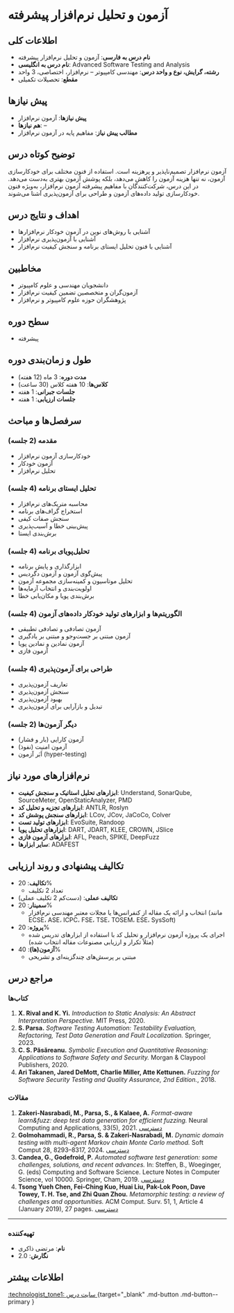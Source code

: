 # آزمون و تحلیل نرم‌افزار پیشرفته

## اطلاعات کلی
- **نام درس به فارسی**: آزمون و تحلیل نرم‌افزار پیشرفته
- **نام درس به انگلیسی**: Advanced Software Testing and Analysis
- **رشته، گرایش، نوع و واحد درس**: مهندسی کامپیوتر – نرم‌افزار، اختصاصی، 3 واحد
- **مقطع**: تحصیلات تکمیلی

## پیش نیازها
- **پیش نیازها**: آزمون نرم‌افزار
- **هم نیازها**: –
- **مطالب پیش نیاز**: مفاهیم پایه در آزمون نرم‌افزار

## توضیح کوتاه درس
آزمون نرم‌افزار تصمیم‌ناپذیر و پرهزینه است. استفاده از فنون مختلف برای خودکارسازی آزمون، نه تنها هزینه آزمون را کاهش می‌دهد، بلکه پوشش آزمون بهتری به‌دست می‌دهد. در این درس، شرکت‌کنندگان با مفاهیم پیشرفته آزمون نرم‌افزار، به‌ویژه فنون خودکارسازی تولید داده‌های آزمون و طراحی برای آزمون‌پذیری آشنا می‌شوند.

## اهداف و نتایج درس
- آشنایی با روش‌های نوین در آزمون خودکار نرم‌افزارها
- آشنایی با آزمون‌پذیری نرم‌افزار
- آشنایی با فنون تحلیل ایستای برنامه و سنجش کیفیت نرم‌افزار

## مخاطبین
- دانشجویان مهندسی و علوم کامپیوتر
- آزمون‌گران و متخصصین تضمین کیفیت نرم‌افزار
- پژوهشگران حوزه علوم کامپیوتر و نرم‌افزار

## سطح دوره
- پیشرفته

## طول و زمان‌بندی دوره
- **مدت دوره**: 3 ماه (12 هفته)
- **کلاس‌ها**: 10 هفته کلاس (30 ساعت)
- **جلسات جبرانی**: 1 هفته
- **جلسات ارزیابی**: 1 هفته


## سرفصل‌ها و مباحث

### مقدمه (2 جلسه)
- خودکارسازی آزمون نرم‌افزار
- آزمون خودکار
- تحلیل نرم‌افزار

### تحلیل ایستای برنامه (4 جلسه)
- محاسبه متریک‌های نرم‌افزار
- استخراج گراف‌‌های برنامه
- سنجش صفات کیفی
- پیش‌بینی خطا و آسیب‌پذیری
- برش‌بندی ایستا

### تحلیل‌پویای برنامه (4 جلسه)
- ابزارگذاری و پایش برنامه
- پیش‌گوی آزمون و آزمون دگردیس
- تحلیل موتاسیون و کمینه‌سازی مجموعه آزمون
- اولویت‌بندی و انتخاب آزمایه‌ها
- برش‌بندی پویا و مکان‌یابی خطا

### الگوریتم‌ها و ابزارهای تولید خودکار داده‌های آزمون (4 جلسه)
- آزمون تصادفی و تصادفی تطبیقی
- آزمون مبتنی بر جست‌وجو و مبتنی بر یادگیری
- آزمون نمادین و نمادین پویا
- آزمون فازی

### طراحی برای آزمون‌پذیری (4 جلسه)
- تعاریف آزمون‌پذیری
- سنجش آزمون‌پذیری
- بهبود آزمون‌پذیری
- تبدیل و بازآرایی برای آزمون‌پذیری

### دیگر آزمون‌ها (2 جلسه)
- آزمون کارایی (بار و فشار)
- آزمون امنیت (نفوذ)
- اَبَر آزمون (hyper-testing)

## نرم‌افزارهای مورد نیاز
- **ابزارهای تحلیل استاتیک و سنجش کیفیت**: Understand, SonarQube, SourceMeter, OpenStaticAnalyzer, PMD
- **ابزارهای تجزیه و تحلیل کد**: ANTLR, Roslyn
- **ابزارهای سنجش پوشش کد**: LCov, JCov, JaCoCo, Colver
- **ابزارهای تولید تست**: EvoSuite, Randoop
- **ابزارهای تحلیل پویا**: DART, JDART, KLEE, CROWN, JSlice
- **ابزارهای آزمون فازی**: AFL, Peach, SPIKE, DeepFuzz
- **سایر ابزارها**: ADAFEST

## تکالیف پیشنهادی و روند ارزیابی
- **تکالیف**: 20%
  - تعداد 2 تکلیف
- **تکالیف عملی**: (دست‌کم 2 تکلیف عملی)
- **سمینار**: 20%
  - انتخاب و ارائه یک مقاله از کنفرانس‌ها یا مجلات معتبر مهندسی نرم‌افزار (مانند ECSE، ASE، ICPC، FSE، TSE، TOSEM، ESE، SysSoft)
- **پروژه**: 20%
  - اجرای یک پروژه آزمون نرم‌افزار و تحلیل کد با استفاده از ابزارهای تدریس شده (مثلاً تکرار و ارزیابی مصنوعات مقاله انتخاب شده)
- **آزمون(ها)**: 40%
  - مبتنی بر پرسش‌های چندگزینه‌ای و تشریحی

## مراجع درس

### کتاب‌ها
1. **X. Rival and K. Yi.** *Introduction to Static Analysis: An Abstract Interpretation Perspective.* MIT Press, 2020.
2. **S. Parsa.** *Software Testing Automation: Testability Evaluation, Refactoring, Test Data Generation and Fault Localization.* Springer, 2023.
3. **C. S. Păsăreanu.** *Symbolic Execution and Quantitative Reasoning: Applications to Software Safety and Security.* Morgan & Claypool Publishers, 2020.
4. **Ari Takanen, Jared DeMott, Charlie Miller, Atte Kettunen.** *Fuzzing for Software Security Testing and Quality Assurance, 2nd Edition.*, 2018.

### مقالات
1. **Zakeri-Nasrabadi, M., Parsa, S., & Kalaee, A.** *Format-aware learn&fuzz: deep test data generation for efficient fuzzing.* Neural Computing and Applications, 33(5), 2021. [دسترسی](https://doi.org/10.1007/s00521-020-05039-7)
2. **Golmohammadi, R., Parsa, S. & Zakeri-Nasrabadi, M.** *Dynamic domain testing with multi-agent Markov chain Monte Carlo method.* Soft Comput 28, 8293–8317, 2024. [دسترسی](https://doi.org/10.1007/s00500-024-09680-5)
3. **Candea, G., Godefroid, P.** *Automated software test generation: some challenges, solutions, and recent advances.* In: Steffen, B., Woeginger, G. (eds) Computing and Software Science. Lecture Notes in Computer Science, vol 10000. Springer, Cham, 2019. [دسترسی](https://doi.org/10.1007/978-3-319-91908-9_24)
4. **Tsong Yueh Chen, Fei-Ching Kuo, Huai Liu, Pak-Lok Poon, Dave Towey, T. H. Tse, and Zhi Quan Zhou.** *Metamorphic testing: a review of challenges and opportunities.* ACM Comput. Surv. 51, 1, Article 4 (January 2019), 27 pages. [دسترسی](https://doi.org/10.1145/3143561)

---

### تهیه‌کننده
- **نام**: مرتضی ذاکری
- **نگارش**: 2.0



## اطلاعات بیشتر

[:technologist_tone1: سایت درس ](https://m-zakeri.github.io/SoftwareTesting){target="_blank" .md-button .md-button--primary } 
